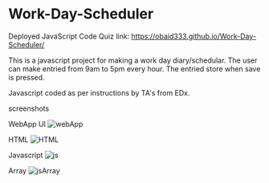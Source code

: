 # Work-Day-Scheduler

Deployed JavaScript Code Quiz link: https://obaid333.github.io/Work-Day-Scheduler/


This is a javascript project for making a work day diary/schedular.
The user can make entried from 9am to 5pm every hour. 
The entried store when save is pressed.

Javascript coded as per instructions by TA's from EDx.


screenshots

WebApp UI
![webApp](https://github.com/obaid333/Work-Day-Scheduler/assets/66852767/f453802b-b785-4b6a-b89c-b9e453531712)

HTML
![HTML](https://github.com/obaid333/Work-Day-Scheduler/assets/66852767/311aa4c2-5b56-4b48-a2dd-981cc3ee0943)

Javascript
![js](https://github.com/obaid333/Work-Day-Scheduler/assets/66852767/9e8d2480-ad2a-4352-bd31-2972fa5269b2)

Array
![jsArray](https://github.com/obaid333/Work-Day-Scheduler/assets/66852767/9a5f8dec-80e3-4da7-884c-baf2ba4fc673)
